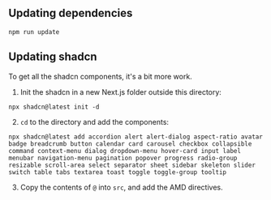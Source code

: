 ## Updating dependencies

```
npm run update
```

## Updating shadcn

To get all the shadcn components, it's a bit more work.

1. Init the shadcn in a new Next.js folder outside this directory:

```
npx shadcn@latest init -d
```

2. `cd` to the directory and add the components:

```
npx shadcn@latest add accordion alert alert-dialog aspect-ratio avatar badge breadcrumb button calendar card carousel checkbox collapsible command context-menu dialog dropdown-menu hover-card input label menubar navigation-menu pagination popover progress radio-group resizable scroll-area select separator sheet sidebar skeleton slider switch table tabs textarea toast toggle toggle-group tooltip
```

3. Copy the contents of `@` into `src`, and add the AMD directives.
